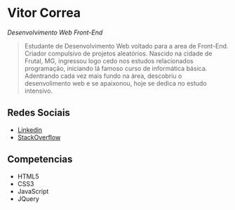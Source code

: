 # Vitor Correa
*Desenvolvimento Web Front-End*
>Estudante de Desenvolvimento Web voltado para a area de Front-End. Criador compulsivo de projetos aleatórios. Nascido na cidade de Frutal, MG, ingressou logo cedo nos estudos relacionados programação, iniciando lá famoso curso de informática básica.
> Adentrando cada vez mais fundo na área, descobriu o desenvolimento web e se apaixonou, hoje se dedica no estudo intensivo. 


## Redes Sociais
* [Linkedin](https://www.linkedin.com/in/vitorcorrearosa/)
* [StackOverflow](https://pt.stackoverflow.com/users/203843/vitor-correa)

## Competencias

* HTML5
* CSS3
* JavaScript
* JQuery
